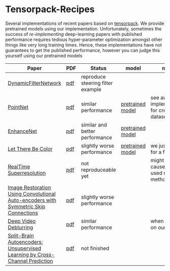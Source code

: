 # Tensorpack-Recipes

Several implementations of recent papers based on [tensorpack](https://github.com/ppwwyyxx/tensorpack). We provide pretrained models using our implementation. Unfortunately, sometimes the success of *re-implementing* deep-learning papers with published performance requires tedious hyper-parameter optimization amongst other things like very long training times. Hence, these implementations have not guarantees to get the published performance, however you can judge this yourself using our pretrained models

| Paper  | PDF | Status | model | notes |
| ------ | ------ | ----- | ----- | ----- |
| [DynamicFilterNetwork](DynamicFilterNetwork) | [pdf](https://arxiv.org/abs/1605.09673) | reproduce steering filter example  |  | 
| [PointNet](PointNet) | [pdf](https://arxiv.org/abs/1612.00593) | similar performance  | [pretrained model](http://files.patwie.com/model/pointnet.npy) | see author's implementation for creating the datasets | 
| [EnhanceNet](EnhanceNet) | [pdf](https://arxiv.org/abs/1612.07919) | similar and better performance  | [pretrained model](http://files.patwie.com/model/enet-pat.npy) | 
| [Let There Be Color](LetThereBeColor) | [pdf](http://hi.cs.waseda.ac.jp/~iizuka/projects/colorization/en/) | slightly worse performance | [pretrained model](http://files.patwie.com/model/let-there-be-color.npy) | we just trained for a few days |
| [RealTime Superresolution](SubPixelSuperResolution) | [pdf](https://arxiv.org/abs/1609.05158) | not reproduceable yet | | might be caused by the used resizing method
| [Image Restoration Using Convolutional Auto-encoders with Symmetric Skip Connections](ImageRestorationSymmetricSkip) | [pdf](https://arxiv.org/abs/1606.08921) | slightly worse performance | |
| [Deep Video Deblurring](DeepVideoDeblurring) | [pdf](https://arxiv.org/abs/1611.08387) | similar performance | | when trained on our [dataset](https://github.com/cgtuebingen/learning-blind-motion-deblurring) |
| [Split-Brain Autoencoders: Unsupervised Learning by Cross-Channel Prediction](SplitBrainAutoEncoder) | [pdf](https://arxiv.org/abs/1611.09842) | not finished | |